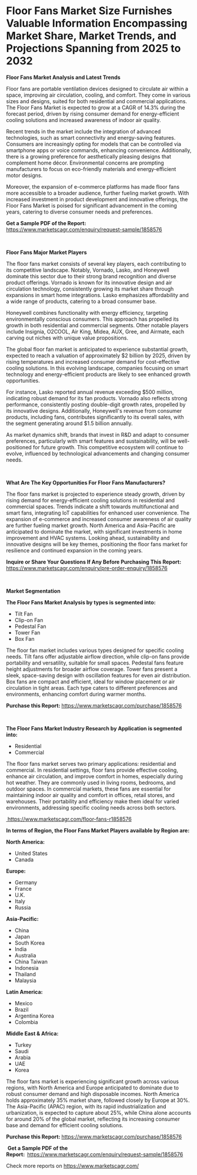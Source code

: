 <p><h1>Floor Fans Market Size Furnishes Valuable Information Encompassing Market Share, Market Trends, and Projections Spanning from 2025 to 2032</h1></p><p><strong>Floor Fans Market Analysis and Latest Trends</strong></p>
<p><p>Floor fans are portable ventilation devices designed to circulate air within a space, improving air circulation, cooling, and comfort. They come in various sizes and designs, suited for both residential and commercial applications. The Floor Fans Market is expected to grow at a CAGR of 14.3% during the forecast period, driven by rising consumer demand for energy-efficient cooling solutions and increased awareness of indoor air quality.</p><p>Recent trends in the market include the integration of advanced technologies, such as smart connectivity and energy-saving features. Consumers are increasingly opting for models that can be controlled via smartphone apps or voice commands, enhancing convenience. Additionally, there is a growing preference for aesthetically pleasing designs that complement home décor. Environmental concerns are prompting manufacturers to focus on eco-friendly materials and energy-efficient motor designs.</p><p>Moreover, the expansion of e-commerce platforms has made floor fans more accessible to a broader audience, further fueling market growth. With increased investment in product development and innovative offerings, the Floor Fans Market is poised for significant advancement in the coming years, catering to diverse consumer needs and preferences.</p></p>
<p><strong>Get a Sample PDF of the Report:&nbsp;</strong> <a href="https://www.marketscagr.com/enquiry/request-sample/1858576?utm_campaign=2614&utm_medium=2&utm_source=Github&utm_content=ia&utm_term=19022025&utm_id=floor-fans">https://www.marketscagr.com/enquiry/request-sample/1858576</a></p>
<p>&nbsp;</p>
<p><strong>Floor Fans Major Market Players</strong></p>
<p><p>The floor fans market consists of several key players, each contributing to its competitive landscape. Notably, Vornado, Lasko, and Honeywell dominate this sector due to their strong brand recognition and diverse product offerings. Vornado is known for its innovative design and air circulation technology, consistently growing its market share through expansions in smart home integrations. Lasko emphasizes affordability and a wide range of products, catering to a broad consumer base.</p><p>Honeywell combines functionality with energy efficiency, targeting environmentally conscious consumers. This approach has propelled its growth in both residential and commercial segments. Other notable players include Insignia, O2COOL, Air King, Midea, AUX, Gree, and Airmate, each carving out niches with unique value propositions.</p><p>The global floor fan market is anticipated to experience substantial growth, expected to reach a valuation of approximately $2 billion by 2025, driven by rising temperatures and increased consumer demand for cost-effective cooling solutions. In this evolving landscape, companies focusing on smart technology and energy-efficient products are likely to see enhanced growth opportunities.</p><p>For instance, Lasko reported annual revenue exceeding $500 million, indicating robust demand for its fan products. Vornado also reflects strong performance, consistently posting double-digit growth rates, propelled by its innovative designs. Additionally, Honeywell's revenue from consumer products, including fans, contributes significantly to its overall sales, with the segment generating around $1.5 billion annually.</p><p>As market dynamics shift, brands that invest in R&D and adapt to consumer preferences, particularly with smart features and sustainability, will be well-positioned for future growth. This competitive ecosystem will continue to evolve, influenced by technological advancements and changing consumer needs.</p></p>
<p>&nbsp;</p>
<p><strong>What Are The Key Opportunities For Floor Fans Manufacturers?</strong></p>
<p><p>The floor fans market is projected to experience steady growth, driven by rising demand for energy-efficient cooling solutions in residential and commercial spaces. Trends indicate a shift towards multifunctional and smart fans, integrating IoT capabilities for enhanced user convenience. The expansion of e-commerce and increased consumer awareness of air quality are further fueling market growth. North America and Asia-Pacific are anticipated to dominate the market, with significant investments in home improvement and HVAC systems. Looking ahead, sustainability and innovative designs will be key themes, positioning the floor fans market for resilience and continued expansion in the coming years.</p></p>
<p><strong>Inquire or Share Your Questions If Any Before Purchasing This Report:</strong> <a href="https://www.marketscagr.com/enquiry/pre-order-enquiry/1858576?utm_campaign=2614&utm_medium=2&utm_source=Github&utm_content=ia&utm_term=19022025&utm_id=floor-fans">https://www.marketscagr.com/enquiry/pre-order-enquiry/1858576</a></p>
<p>&nbsp;</p>
<p><strong>Market Segmentation</strong></p>
<p><strong>The Floor Fans Market Analysis by types is segmented into:</strong></p>
<p><ul><li>Tilt Fan</li><li>Clip-on Fan</li><li>Pedestal Fan</li><li>Tower Fan</li><li>Box Fan</li></ul></p>
<p><p>The floor fan market includes various types designed for specific cooling needs. Tilt fans offer adjustable airflow direction, while clip-on fans provide portability and versatility, suitable for small spaces. Pedestal fans feature height adjustments for broader airflow coverage. Tower fans present a sleek, space-saving design with oscillation features for even air distribution. Box fans are compact and efficient, ideal for window placement or air circulation in tight areas. Each type caters to different preferences and environments, enhancing comfort during warmer months.</p></p>
<p><strong>Purchase this Report:&nbsp;</strong><a href="https://www.marketscagr.com/purchase/1858576?utm_campaign=2614&utm_medium=2&utm_source=Github&utm_content=ia&utm_term=19022025&utm_id=floor-fans">https://www.marketscagr.com/purchase/1858576</a></p>
<p>&nbsp;</p>
<p><strong>The Floor Fans Market Industry Research by Application is segmented into:</strong></p>
<p><ul><li>Residential</li><li>Commercial</li></ul></p>
<p><p>The floor fans market serves two primary applications: residential and commercial. In residential settings, floor fans provide effective cooling, enhance air circulation, and improve comfort in homes, especially during hot weather. They are commonly used in living rooms, bedrooms, and outdoor spaces. In commercial markets, these fans are essential for maintaining indoor air quality and comfort in offices, retail stores, and warehouses. Their portability and efficiency make them ideal for varied environments, addressing specific cooling needs across both sectors.</p></p>
<p><a href="https://www.marketscagr.com/floor-fans-r1858576?utm_campaign=2614&utm_medium=2&utm_source=Github&utm_content=ia&utm_term=19022025&utm_id=floor-fans">&nbsp;https://www.marketscagr.com/floor-fans-r1858576</a></p>
<p><strong>In terms of Region, the Floor Fans Market Players available by Region are:</strong></p>
<p>
    <p> <strong> North America: </strong>
        <ul>
            <li>United States</li>
            <li>Canada</li>
        </ul>
        </p> 
    <p> <strong> Europe: </strong>
        <ul>
            <li>Germany</li>
            <li>France</li>
            <li>U.K.</li>
            <li>Italy</li>
            <li>Russia</li>
        </ul>
        </p> 
    <p> <strong> Asia-Pacific: </strong>
        <ul>
            <li>China</li>
            <li>Japan</li>
            <li>South Korea</li>
            <li>India</li>
            <li>Australia</li>
            <li>China Taiwan</li>
            <li>Indonesia</li>
            <li>Thailand</li>
            <li>Malaysia</li>
        </ul>
        </p> 
    <p> <strong> Latin America: </strong>
        <ul>
            <li>Mexico</li>
            <li>Brazil</li>
            <li>Argentina Korea</li>
            <li>Colombia</li>
        </ul>
        </p> 
    <p> <strong> Middle East & Africa: </strong>
        <ul>
            <li>Turkey</li>
            <li>Saudi</li>
            <li>Arabia</li>
            <li>UAE</li>
            <li>Korea</li>
        </ul>
    </p>
    </p>
<p><p>The floor fans market is experiencing significant growth across various regions, with North America and Europe anticipated to dominate due to robust consumer demand and high disposable incomes. North America holds approximately 35% market share, followed closely by Europe at 30%. The Asia-Pacific (APAC) region, with its rapid industrialization and urbanization, is expected to capture about 25%, while China alone accounts for around 20% of the global market, reflecting its increasing consumer base and demand for efficient cooling solutions.</p></p>
<p><strong>Purchase this Report: </strong><a href="https://www.marketscagr.com/purchase/1858576?utm_campaign=2614&utm_medium=2&utm_source=Github&utm_content=ia&utm_term=19022025&utm_id=floor-fans">https://www.marketscagr.com/purchase/1858576</a></p>
<p>&nbsp;<strong>Get a Sample PDF of the Report:&nbsp;&nbsp;</strong><a href="https://www.marketscagr.com/enquiry/request-sample/1858576?utm_campaign=2614&utm_medium=2&utm_source=Github&utm_content=ia&utm_term=19022025&utm_id=floor-fans">https://www.marketscagr.com/enquiry/request-sample/1858576</a></p>
<p><strong></strong></p>
<p>Check more reports on <a href="https://www.marketscagr.com/?utm_campaign=2614&utm_medium=2&utm_source=Github&utm_content=ia&utm_term=19022025&utm_id=floor-fans">https://www.marketscagr.com/</a></p>